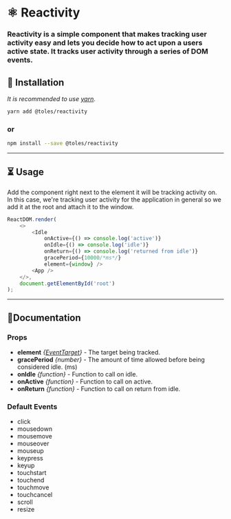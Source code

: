 # ⚛ Reactivity
### Reactivity is a simple component that makes tracking user activity easy and lets you decide how to act upon a users active state.  It tracks user activity through a series of DOM events.


## 💾 Installation
*It is recommended to use [yarn](https://yarnpkg.com/)*.
```sh
yarn add @toles/reactivity
```
### or
```sh
npm install --save @toles/reactivity
```
---
## ⏳ Usage

Add the component right next to the element it will be tracking activity on.  In this case, we're tracking user activity for the application in general so we add it at the root and attach it to the window.

```javascript
ReactDOM.render(
    <>
        <Idle
            onActive={() => console.log('active')}
            onIdle={() => console.log('idle')}
            onReturn={() => console.log('returned from idle')}
            gracePeriod={10000/*ms*/}
            element={window} />
        <App />
    </>,
    document.getElementById('root')
);
```
---
## 📃Documentation
### Props
* **element** *{[EventTarget](https://developer.mozilla.org/en-US/docs/Web/API/EventTarget)}* - The target being tracked.
* **gracePeriod** *{number}* - The amount of time allowed before being considered idle. (ms)
* **onIdle** *{function}* - Function to call on idle.
* **onActive** *{function}* - Function to call on active.
* **onReturn** *{function}* - Function to call on return from idle.

### Default Events
* click
* mousedown
* mousemove
* mouseover
* mouseup
* keypress
* keyup
* touchstart
* touchend
* touchmove
* touchcancel
* scroll
* resize